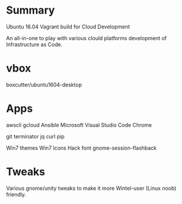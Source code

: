 # Summary

Ubuntu 16.04 Vagrant build for Cloud Development

An all-in-one to play with various clould platforms development of Infrastructure as Code.

# vbox
boxcutter/ubuntu1604-desktop

# Apps
awscli
gcloud
Ansible
Microsoft Visual Studio Code
Chrome

git
terminator
jq
curl
pip

Win7 themes
Win7 Icons
Hack font
gnome-session-flashback

# Tweaks
Various gnome/unity tweaks to make it more Wintel-user (Linux noob) friendly.


